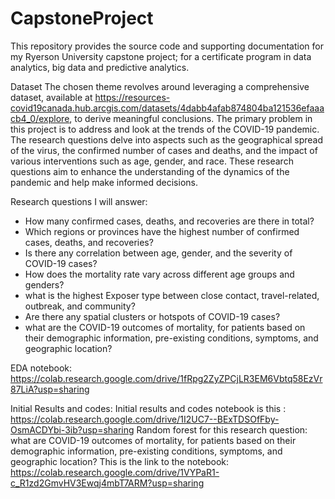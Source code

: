 # CapstoneProject
This repository provides the source code and supporting documentation for my Ryerson University capstone project; for a certificate program in data analytics, big data and predictive analytics.

Dataset
The chosen theme revolves around leveraging a comprehensive dataset, available at https://resources-covid19canada.hub.arcgis.com/datasets/4dabb4afab874804ba121536efaaacb4_0/explore, to derive meaningful conclusions. The primary problem in this project is to address and look at the trends of the COVID-19 pandemic. The research questions delve into aspects such as the geographical spread of the virus, the confirmed number of cases and deaths, and the impact of various interventions such as age, gender, and race. These research questions aim to enhance the understanding of the dynamics of the pandemic and help make informed decisions.

Research questions I will answer:
   - How many confirmed cases, deaths, and recoveries are there in total?
   - Which regions or provinces have the highest number of confirmed cases, deaths, and recoveries?
   - Is there any correlation between age, gender, and the severity of COVID-19 cases?
   - How does the mortality rate vary across different age groups and genders?
   - what is the highest Exposer type between close contact, travel-related, outbreak, and community?
   - Are there any spatial clusters or hotspots of COVID-19 cases?
   - what are the COVID-19 outcomes of  mortality, for patients based on their demographic information, pre-existing conditions, symptoms, and geographic location?

EDA notebook: https://colab.research.google.com/drive/1fRpg2ZyZPCjLR3EM6Vbtq58EzVr87LiA?usp=sharing

Initial Results and codes: 
  Initial results and codes notebook is this :    https://colab.research.google.com/drive/1I2UC7--BExTDSOfFby-OsmACDYbi-3ib?usp=sharing
  Random forest for this research question: what are COVID-19 outcomes of  mortality,  for patients based on their demographic information, pre-existing conditions, symptoms, and geographic location? This is the link to the notebook: https://colab.research.google.com/drive/1VYPaR1-c_R1zd2GmvHV3Ewqj4mbT7ARM?usp=sharing

